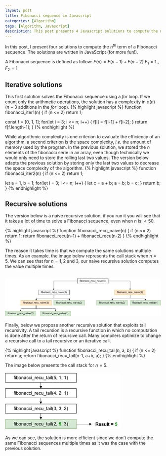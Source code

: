 ```yaml
---
layout: post
title: Fibonacci sequence in Javascript
categories: [Algorithm]
tags: [Algorithm, Javascript]
description: This post presents 4 Javascript solutions to compute the n<sup>th</sup> term of a Fibonacci sequence.
---
```

<script type="text/x-mathjax-config">
MathJax.Hub.Config({
  tex2jax: {inlineMath: [['$','$'], ['\\(','\\)']]}
});
</script>

<script async src='https://cdnjs.cloudflare.com/ajax/libs/mathjax/2.7.2/MathJax.js?config=TeX-AMS_CHTML'></script>


In this post, I present four solutions to compute the $n^{th}$ term of a Fibonacci sequence. 
The solutions are written in JavaScript (for more fun!).

A Fibonacci sequence is defined as follow:
$F(n) = F(n-1) + F(n-2)$
$F_1 = 1$ , $F_2 = 1$

## Iterative solutions

This first solution solves the Fibonacci sequence using a *for* loop.
If we count only the arithmetic operations, the solution has a complexity in $o(n)$ ($n-3$ additions in the *for* loop).
{% highlight javascript %}
function fibonacci_iter1(n) {
  if (n <= 2) return 1;

  const f = [0, 1, 1];
  for(let i = 3; i <= n; i++) {
    f[i] = f[i-1] + f[i-2];
  }
  return f[f.length-1];
}
{% endhighlight %}

While algorithmic complexity is one criterion to evaluate the efficiency of an algorithm, a second criterion is the space complexity, *i.e.* the amount of memory used by the program.
In the previous solution, we stored the $n$ elements of the fibonacci serie in an array, even though technically we would only need to store the rolling last two values.
The version below adapts the previous solution by storing only the last two values to decrease the space complexity of the algorithm.
{% highlight javascript %}
function fibonacci_iter2(n) {
  if (n <= 2) return 1;

  let a = 1, b = 1;
  for(let i = 3; i <= n; i++) {
    let c = a + b;
    a = b;
    b = c;
  }
  return b;
}
{% endhighlight %}

## Recursive solutions

The version below is a naive recursive solution, if you run it you will see that it takes a lot of time to solve a Fibonacci sequence, even when $n$ is $< 50$.

{% highlight javascript %}
function fibonacci_recu_naive(n) {
  if (n <= 2) return 1;
  return fibonacci_recu(n-1) + fibonacci_recu(n-2)
}
{% endhighlight %}

The reason it takes time is that we compute the same solutions multiple times.
As an example, the image below represents the call stack when $n = 5$.
We can see that for $n = 1, 2$ and $3$, our naive recursive solution computes the value multiple times.

<br>
<img src="/assets/media/fibonaci.jpg">
<br>
<br>
Finally, below we propose another recursive solution that exploits tail recursivity.
A tail recursion is a recursive function in which no computation is done after the return of recursive call.
Many compilers optimize to change a recursive call to a tail recursive or an iterative call.
<br>

{% highlight javascript %}
function fibonacci_recu_tail(n, a, b) {
  if (n <= 2) return a;
  return fibonacci_recu_tail(n-1, a+b, a);
}
{% endhighlight %}

The image below presents the call stack for $n = 5$.
<br><br>
<img src="/assets/media/fibo_tail.jpg">
<br><br>
As we can see, the solution is more efficient since we don't compute the same Fibonacci sequences multiple times as it was the case with the previous solution.




